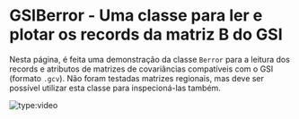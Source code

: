 # GSIBerror - Uma classe para ler e plotar os records da matriz B do GSI

Nesta página, é feita uma demonstração da classe `Berror` para a leitura dos records e atributos de matrizes de covariâncias compatíveis com o GSI (formato `.gcv`). Não foram testadas matrizes regionais, mas deve ser possível utilizar esta classe para inspecioná-las também.

![type:video](https://youtube.com/embed/eD3OxtXJU90)

